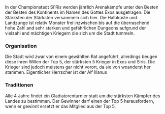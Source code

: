 In der Championstadt Si'Ris werden jährlich Arenakämpfe unter den Besten der Besten des Kontinents im Namen des Gottes Exos ausgetragen.
Die Stärksten der Stärksten versammeln sich hier.
Die Halbküste und Landzunge ist relativ Monster frei inzwischen bis auf die überraschend hohe Zahl and sehr starken und gefährlichen Dungeons aufgrund der vielzahl and mächtigen Kriegern die sich um die Stadt tummeln.

### Organisation
Die Stadt wird zwar von einem gewählten Rat angeführt, allerdings beugen diese ihren Willen der Top 5, der stärksten 5 Krieger in Exos und Siris. Die Krieger sind jedoch meistens gar nicht vorort, da sie von woanderst her stammen.
Eigentlicher Herrscher ist der Alf Illanus
### Traditionen
Alle 4 Jahre findet ein Gladiatorenturnier statt um die stärksten Kämpfer des Landes zu bestimmen. 
Der Gewinner darf einen der Top 5 herausfordern, wenn er gewinnt ersetzt er das Mitglied aus der Top 5.